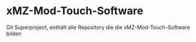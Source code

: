 # xMZ-Mod-Touch-Software
Git Superproject, enthält alle Repository die die xMZ-Mod-Touch-Software bilden

